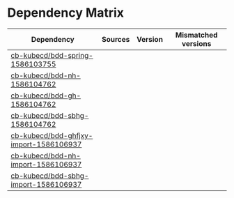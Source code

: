 # Dependency Matrix

Dependency | Sources | Version | Mismatched versions
---------- | ------- | ------- | -------------------
[cb-kubecd/bdd-spring-1586103755](https://github.com/cb-kubecd/bdd-spring-1586103755.git) |  | []() | 
[cb-kubecd/bdd-nh-1586104762](https://github.com/cb-kubecd/bdd-nh-1586104762.git) |  | []() | 
[cb-kubecd/bdd-gh-1586104762](https://github.com/cb-kubecd/bdd-gh-1586104762.git) |  | []() | 
[cb-kubecd/bdd-sbhg-1586104762](https://github.com/cb-kubecd/bdd-sbhg-1586104762.git) |  | []() | 
[cb-kubecd/bdd-ghfjxy-import-1586106937](https://github.com/cb-kubecd/bdd-ghfjxy-import-1586106937.git) |  | []() | 
[cb-kubecd/bdd-nh-import-1586106937](https://github.com/cb-kubecd/bdd-nh-import-1586106937.git) |  | []() | 
[cb-kubecd/bdd-sbhg-import-1586106937](https://github.com/cb-kubecd/bdd-sbhg-import-1586106937.git) |  | []() | 
